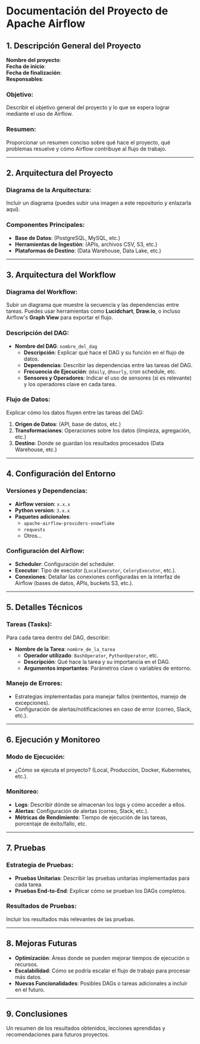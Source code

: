 # Documentación del Proyecto de Apache Airflow

## 1. Descripción General del Proyecto

**Nombre del proyecto**:  
**Fecha de inicio**:  
**Fecha de finalización**:  
**Responsables**:  

### Objetivo:
Describir el objetivo general del proyecto y lo que se espera lograr mediante el uso de Airflow.

### Resumen:
Proporcionar un resumen conciso sobre qué hace el proyecto, qué problemas resuelve y cómo Airflow contribuye al flujo de trabajo.

---

## 2. Arquitectura del Proyecto

### Diagrama de la Arquitectura:
Incluir un diagrama (puedes subir una imagen a este repositorio y enlazarla aquí).

### Componentes Principales:
- **Base de Datos**: (PostgreSQL, MySQL, etc.)
- **Herramientas de Ingestión**: (APIs, archivos CSV, S3, etc.)
- **Plataformas de Destino**: (Data Warehouse, Data Lake, etc.)

---

## 3. Arquitectura del Workflow

### Diagrama del Workflow:
Subir un diagrama que muestre la secuencia y las dependencias entre tareas. Puedes usar herramientas como **Lucidchart**, **Draw.io**, o incluso Airflow's **Graph View** para exportar el flujo.

### Descripción del DAG:
- **Nombre del DAG**: `nombre_del_dag`
  - **Descripción**: Explicar qué hace el DAG y su función en el flujo de datos.
  - **Dependencias**: Describir las dependencias entre las tareas del DAG.
  - **Frecuencia de Ejecución**: `@daily`, `@hourly`, cron schedule, etc.
  - **Sensores y Operadores**: Indicar el uso de sensores (si es relevante) y los operadores clave en cada tarea.

### Flujo de Datos:
Explicar cómo los datos fluyen entre las tareas del DAG:
1. **Origen de Datos**: (API, base de datos, etc.)
2. **Transformaciones**: Operaciones sobre los datos (limpieza, agregación, etc.)
3. **Destino**: Donde se guardan los resultados procesados (Data Warehouse, etc.)

---

## 4. Configuración del Entorno

### Versiones y Dependencias:
- **Airflow version**: `x.x.x`
- **Python version**: `3.x.x`
- **Paquetes adicionales**: 
  - `apache-airflow-providers-snowflake`
  - `requests`
  - Otros...

### Configuración del Airflow:
- **Scheduler**: Configuración del scheduler.
- **Executor**: Tipo de executor (`LocalExecutor`, `CeleryExecutor`, etc.).
- **Conexiones**: Detallar las conexiones configuradas en la interfaz de Airflow (bases de datos, APIs, buckets S3, etc.).

---

## 5. Detalles Técnicos

### Tareas (Tasks):
Para cada tarea dentro del DAG, describir:
- **Nombre de la Tarea**: `nombre_de_la_tarea`
  - **Operador utilizado**: `BashOperator`, `PythonOperator`, etc.
  - **Descripción**: Qué hace la tarea y su importancia en el DAG.
  - **Argumentos importantes**: Parámetros clave o variables de entorno.

### Manejo de Errores:
- Estrategias implementadas para manejar fallos (reintentos, manejo de excepciones).
- Configuración de alertas/notificaciones en caso de error (correo, Slack, etc.).

---

## 6. Ejecución y Monitoreo

### Modo de Ejecución:
- ¿Cómo se ejecuta el proyecto? (Local, Producción, Docker, Kubernetes, etc.).

### Monitoreo:
- **Logs**: Describir dónde se almacenan los logs y cómo acceder a ellos.
- **Alertas**: Configuración de alertas (correo, Slack, etc.).
- **Métricas de Rendimiento**: Tiempo de ejecución de las tareas, porcentaje de éxito/fallo, etc.

---

## 7. Pruebas

### Estrategia de Pruebas:
- **Pruebas Unitarias**: Describir las pruebas unitarias implementadas para cada tarea.
- **Pruebas End-to-End**: Explicar cómo se prueban los DAGs completos.

### Resultados de Pruebas:
Incluir los resultados más relevantes de las pruebas.

---

## 8. Mejoras Futuras

- **Optimización**: Áreas donde se pueden mejorar tiempos de ejecución o recursos.
- **Escalabilidad**: Cómo se podría escalar el flujo de trabajo para procesar más datos.
- **Nuevas Funcionalidades**: Posibles DAGs o tareas adicionales a incluir en el futuro.

---

## 9. Conclusiones

Un resumen de los resultados obtenidos, lecciones aprendidas y recomendaciones para futuros proyectos.
